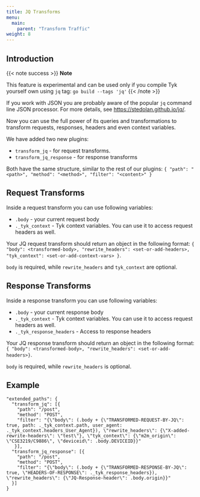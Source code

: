 ```yaml
---
title: JQ Transforms
menu:
  main:
    parent: "Transform Traffic"
weight: 8
---
```


## Introduction

{{< note success >}}
**Note**

This feature is experimental and can be used only if you compile Tyk yourself own using `jq` tag: `go build --tags 'jq'`
{{< /note >}}

If you work with JSON you are probably aware of the popular `jq` command line JSON processor. For more details, see https://stedolan.github.io/jq/.

Now you can use the full power of its queries and transformations to transform requests, responses, headers and even context variables.

We have added two new plugins:

- `transform_jq` - for request transforms.
- `transform_jq_response` - for response transforms

Both have the same structure, similar to the rest of our plugins:
`{ "path": "<path>", "method": "<method>", "filter": "<content>" }`

## Request Transforms

Inside a request transform you can use following variables:

- `.body` - your current request body
- `._tyk_context` - Tyk context variables. You can use it to access request headers as well.

Your JQ request transform should return an object in the following format:
`{ "body": <transformed-body>, "rewrite_headers": <set-or-add-headers>, "tyk_context": <set-or-add-context-vars> }`.

`body` is required, while `rewrite_headers` and `tyk_context` are optional.

## Response Transforms

Inside a response transform you can use following variables:

- `.body` - your current response body
- `._tyk_context` - Tyk context variables. You can use it to access request headers as well.
- `._tyk_response_headers` - Access to response headers

Your JQ response transform should return an object in the following format:
`{ "body": <transformed-body>, "rewrite_headers": <set-or-add-headers>}`.

`body` is required, while `rewrite_headers` is optional.

## Example

```{.json}
"extended_paths": {
  "transform_jq": [{
    "path": "/post",
    "method": "POST",
    "filter": "{\"body\": (.body + {\"TRANSFORMED-REQUEST-BY-JQ\": true, path: ._tyk_context.path, user_agent: ._tyk_context.headers_User_Agent}), \"rewrite_headers\": {\"X-added-rewrite-headers\": \"test\"}, \"tyk_context\": {\"m2m_origin\": \"CSE3219/C9886\", \"deviceid\": .body.DEVICEID}}"
   }],
  "transform_jq_response": [{
    "path": "/post",
    "method": "POST",
    "filter": "{\"body\": (.body + {\"TRANSFORMED-RESPONSE-BY-JQ\": true, \"HEADERS-OF-RESPONSE\": ._tyk_response_headers}), \"rewrite_headers\": {\"JQ-Response-header\": .body.origin}}"
  }]
}
```
